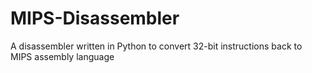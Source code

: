 # MIPS-Disassembler
A disassembler written in Python to convert 32-bit instructions back to MIPS assembly language
